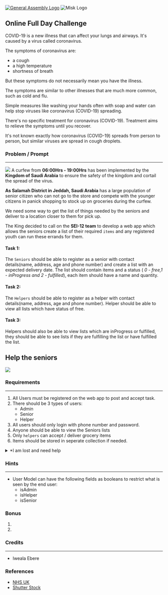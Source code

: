 [![General Assembly Logo](https://camo.githubusercontent.com/1a91b05b8f4d44b5bbfb83abac2b0996d8e26c92/687474703a2f2f692e696d6775722e636f6d2f6b6538555354712e706e67)](https://generalassemb.ly/education/web-development-immersive)
![Misk Logo](https://i.ibb.co/KmXhJbm/Webp-net-resizeimage-1.png)

## Online Full Day Challenge
COVID-19 is a new illness that can affect your lungs and airways. It's caused by a virus called coronavirus.

The symptoms of coronavirus are:
- a cough
- a high temperature
- shortness of breath

But these symptoms do not necessarily mean you have the illness.

The symptoms are similar to other illnesses that are much more common, such as cold and flu.

Simple measures like washing your hands often with soap and water can help stop viruses like coronavirus (COVID-19) spreading.

There's no specific treatment for coronavirus (COVID-19). Treatment aims to relieve the symptoms until you recover.

It's not known exactly how coronavirus (COVID-19) spreads from person to person, but similar viruses are spread in cough droplets.

### Problem / Prompt
---
![](https://s30876.pcdn.co/wp-content/uploads/Saudi-Arabia-1170x630.jpg)
A curfew from <strong>06:00Hrs - 19:00Hrs</strong> has been implemented by the <strong>Kingdom of Saudi Arabia</strong>  to ensure the safety of the kingdom and cortail the spread of the virus.

<strong>As Salamah District in Jeddah, Saudi Arabia</strong> has a large population of senior citizen who can not go to the store and compete with the younger citizens in panick shopping to stock up on groceries during the curfew. 

We need some way to get the list of things needed by the seniors and deliver to a location closer to them for pick up.

The King decided to call on the <strong>SEI-12 team</strong> to develop a web app which allows the seniors create a list of their required `items` and any registered youth can run these errands for them.

#### Task 1:
The `Seniors` should be able to register as a senior with contact details(name, address, age and phone number) and create a list with an expected delivery date. The list should contain items and a status ( *0 - free,1 - inProgress and 2 - fulfilled*), each item should have a name and quantity.

#### Task 2:
The `Helpers` should be able to register as a helper with contact details(name, address, age and phone number). Helper should be able to view all lists which have status of free.

#### Task 3:
Helpers should also be able to view lists which are inProgress or fulfilled, they should be able to see lists if they are fulfilling the list or have fulfilled the list.

## Help the seniors
![](https://image.shutterstock.com/image-photo/dubai-united-arab-emirates-circa-260nw-396264253.jpg)

### Requirements
-----
 1. All Users must be registered on the web app to post and accept task.
 1. There should be 3 types of users:
    - Admin
    - Senior
    - Helper
 1. All users should only login with phone number and password.
 1. Anyone should be able to view the Seniors lists
 1. Only `helpers` can accept / deliver grocery items
 1. Items should be stored in seperate collection if needed.
 
 
 <details>
  <summary>*I am lost and need help</summary>
  
 ### Information for users
 ```javascript
 {
     firstname: "",
     lastname:"",
     dateOfBirth: "",
     address: {
         houseNumber: 0,
         street: "",
         city : "",
         district: ""
     },
     lists:[]
 }
 ```
### List information
  ```javascript
 {
     lists: [
         {
            items:[
                {
                    item: "",
                    quantity: 0
                }
            ],
            deliveryDate:"",
            status: 0 // 0/ 1 / 2
         }
    ]
 }
 ```
</details>


### Hints
-------
- User Model can have the following fields as booleans to restrict what is seen by the end user:
    - isAdmin
    - isHelper
    - isSenior 


### Bonus
1. 
1. 

### Credits
-------------
 - Iweala Ebere

### References
- [NHS UK](https://www.nhs.uk/conditions/coronavirus-covid-19/#symptoms)
- [Shutter Stock](https://image.shutterstock.com/image-photo/dubai-united-arab-emirates-circa-260nw-396264253.jpg)
